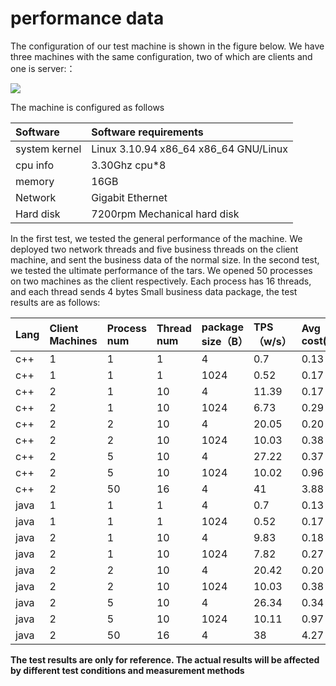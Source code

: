# performance data

The configuration of our test machine is shown in the figure below. We have three machines with the same configuration, two of which are clients and one is server:：

![](../assets/tars_performance.png)

The machine is configured as follows

| Software | Software requirements |
| :--- | :--- |
| system kernel | Linux 3.10.94 x86\_64 x86\_64 GNU/Linux |
| cpu info | 3.30Ghz cpu\*8 |
| memory| 16GB |
| Network | Gigabit Ethernet |
| Hard disk | 7200rpm Mechanical hard disk |


In the first test, we tested the general performance of the machine. We deployed two network threads and five business threads on the client machine, and sent the business data of the normal size. In the second test, we tested the ultimate performance of the tars. We opened 50 processes on two machines as the client respectively. Each process has 16 threads, and each thread sends 4 bytes Small business data package, the test results are as follows:

| Lang | Client Machines| Process num | Thread num | package size（B） | TPS（w/s） | Avg cost\(ms\) | cpu| In traffic\(Mb/s\) | Out traffic\(Mb/s\) | In packets\(/s\) | Out packets\(/s\) |
| :--- | :--- | :--- | :--- | :--- | :--- | :--- | :--- | :--- | :--- | :--- | :--- |
| c++ | 1 | 1 | 1 | 4 | 0.7 | 0.13 | 3% | 8M　　　　　 | 　7M | 7214　　 | 　7220 |
| c++ | 1 | 1 | 1 | 1024 | 0.52 | 0.17 | 3% | 53M　　　　 | 　50M | 5677 　 | 　5666 |
| c++ | 2 | 1 | 10 | 4 | 11.39 | 0.17 | 28% | 139.729M | 92.389M | 127,267 | 127,923 |
| c++ | 2 | 1 | 10 | 1024 | 6.73 | 0.29 | 19% | 644.135M | 616.395M | 95,424 | 95,823 |
| c++ | 2 | 2 | 10 | 4 | 20.05 | 0.20 | 63% | 238.542M | 158.658M | 220,434 | 221,658 |
| c++ | 2 | 2 | 10 | 1024 | 10.03 | 0.38 | 38% | 972.232M | 930.256M | 141,841 | 142,388 |
| c++ | 2 | 5 | 10 | 4 | 27.22 | 0.37 | 84% | 327.972M | 215.173M | 306,896 | 300,099 |
| c++ | 2 | 5 | 10 | 1024 | 10.02 | 0.96 | 48% | 974.102M | 932.277M | 132,091 | 133,574 |
| c++ | 2 | 50 | 16 | 4 | 41 | 3.88 | 92% | 463.815M | 313.112M | 422,732 | 431,050 |
| java | 1 | 1 | 1 | 4 | 0.7 | 0.13 | 5% | 8.424M　　　　　 | 　6.041M | 7773　　 | 　7793 |
| java | 1 | 1 | 1 | 1024 | 0.52 | 0.17 | 8% | 61.866M | 59.951M | 6674 　 | 　6700 |
| java | 2 | 1 | 10 | 4 | 9.83 | 0.18 | 34% | 155.719M | 106.310M | 156,681 | 148,201 |
| java | 2 | 1 | 10 | 1024 | 7.82 | 0.27 | 26% | 694.184M | 669.369M | 103,564 | 104,158 |
| java | 2 | 2 | 10 | 4 | 20.42 | 0.20 | 57% | 254.149M | 183.307M | 252,928 | 259,064 |
| java | 2 | 2 | 10 | 1024 | 10.03 | 0.38 | 41% | 964.790M | 930.363M | 141,965 | 143,004 |
| java | 2 | 5 | 10 | 4 | 26.34 | 0.34 | 77% | 244.887M | 186.358M | 243,527 | 254,967 |
| java | 2 | 5 | 10 | 1024 | 10.11 | 0.97 | 48% | 967.217M | 939.408M | 132,421 | 135,919 |
| java | 2 | 50 | 16 | 4 | 38 | 4.27 | 82% | 438.999M | 329.996M | 413,046 | 426,961 |

**The test results are only for reference. The actual results will be affected by different test conditions and measurement methods**

